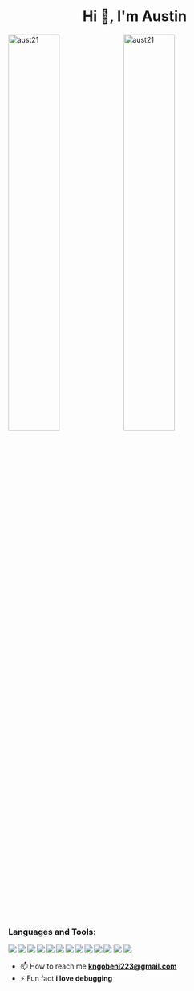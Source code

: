 <h1 align="center">Hi 👋, I'm Austin</h1>

<img width = "45%" align="left" src="https://github-readme-stats.vercel.app/api?username=aust21&show_icons=true&locale=en&layout=compact&theme=transparent" alt="aust21" />

<img width = "45%" src="https://github-readme-stats.vercel.app/api/top-langs?username=aust21&show_icons=true&locale=en&layout=compact&theme=transparent" alt="aust21" />
  

<h3 align="left">Languages and Tools:</h3>

<img align="left" src="https://img.shields.io/badge/python-000000.svg?style=for-the-badge&logo=python&logoColor=white" />

<img align="left" src="https://img.shields.io/badge/javascript-%23323330.svg?style=for-the-badge&logo=javascript&logoColor=%23F7DF1E" />

<img align="left"  src="https://img.shields.io/badge/java-3DDC84.svg?style=for-the-badge&logo=java&logoColor=white" />

<img align="left" src="https://img.shields.io/badge/bootstrap-%23FF9900.svg?style=for-the-badge&logo=bootstrap&logoColor=white" />

<img align="left" src="https://img.shields.io/badge/tailwind-%23783330.svg?style=for-the-badge&logo=tailwind&logoColor=white" />

<img src="https://img.shields.io/badge/scikitlearn-%FFFF00.svg?style=for-the-badge&logo=scikitlearn&logoColor=white" />

<img align="left" src="https://img.shields.io/badge/opencv-3DDC84.svg?style=for-the-badge&logo=opencv&logoColor=white" />

<img align="left" src="https://img.shields.io/badge/mysql-3DDC84.svg?style=for-the-badge&logo=mysql&logoColor=white" />

<img align="left" src="https://img.shields.io/badge/blender-3DDC84.svg?style=for-the-badge&logo=blender&logoColor=white" />

<img src="https://img.shields.io/badge/linux-3DDC84.svg?style=for-the-badge&logo=linux&logoColor=white" />

<img align="left" src="https://img.shields.io/badge/git-3DDC84.svg?style=for-the-badge&logo=git&logoColor=white" />

<img align="left" src="https://img.shields.io/badge/html5-%23E34F26.svg?style=for-the-badge&logo=html5&logoColor=white" />

<img src="https://img.shields.io/badge/css3-%231572B6.svg?style=for-the-badge&logo=css3&logoColor=white" />

- 📫 How to reach me **kngobeni223@gmail.com**
- ⚡ Fun fact **i love debugging**


